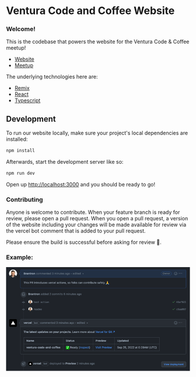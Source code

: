 # Ventura Code and Coffee Website

### Welcome!

This is the codebase that powers the website for the Ventura Code & Coffee meetup!

- [Website](https://www.venturacodeand.coffee)
- [Meetup](https://www.meetup.com/ventura-code-coffee/)

The underlying technologies here are:
- [Remix](https://remix.run/docs)
- [React](https://reactjs.org/)
- [Typescript](https://www.typescriptlang.org/)

## Development

To run our website locally, make sure your project's local dependencies are installed:

```sh
npm install
```

Afterwards, start the development server like so:

```sh
npm run dev
```

Open up [http://localhost:3000](http://localhost:3000) and you should be ready to go!

### Contributing

Anyone is welcome to contribute. When your feature branch is ready for review, please open a pull request. When you open a pull request, a version of the website including your changes will be made available for review via the vercel bot comment that is added to your pull request. 

Please ensure the build is successful before asking for review 🙏.

### Example:

![example](./vercelbot.png)

